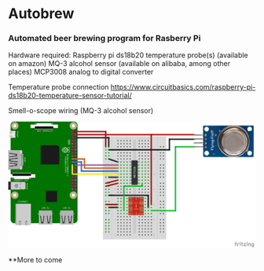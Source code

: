 <h1>Autobrew</h1>
<h3>Automated beer brewing program for Rasberry Pi</h3>

Hardware required:
Raspberry pi
ds18b20 temperature probe(s) (available on amazon)
MQ-3 alcohol sensor (available on alibaba, among other places)
MCP3008 analog to digital converter

Temperature probe connection
https://www.circuitbasics.com/raspberry-pi-ds18b20-temperature-sensor-tutorial/


Smell-o-scope wiring (MQ-3 alcohol sensor)

![MQ-3 wiring](/images/mq3-connection.png)


**More to come